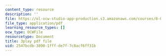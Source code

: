 ```yaml
---
content_type: resource
description: ''
file: https://ol-ocw-studio-app-production.s3.amazonaws.com/courses/8-01sc-classical-mechanics-fall-2016/2547bcdb38901fffde7f7c8acf6ff31b_Cslq_ZYdYwE.pdf
file_type: application/pdf
learning_resource_types: []
ocw_type: OCWFile
resourcetype: Document
title: 3play pdf file
uid: 2547bcdb-3890-1fff-de7f-7c8acf6ff31b
---
```

